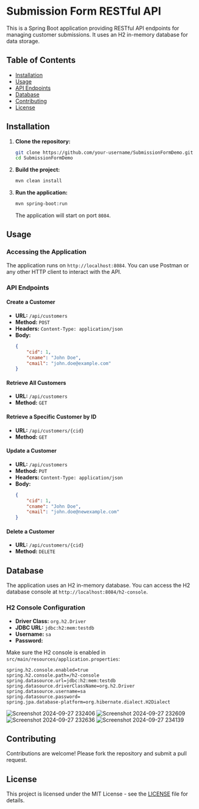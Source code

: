 # Submission Form RESTful API

This is a Spring Boot application providing RESTful API endpoints for managing customer submissions. It uses an H2 in-memory database for data storage.

## Table of Contents

- [Installation](#installation)
- [Usage](#usage)
- [API Endpoints](#api-endpoints)
- [Database](#database)
- [Contributing](#contributing)
- [License](#license)

## Installation

1. **Clone the repository:**
   ```bash
   git clone https://github.com/your-username/SubmissionFormDemo.git
   cd SubmissionFormDemo
   ```

2. **Build the project:**
   ```bash
   mvn clean install
   ```

3. **Run the application:**
   ```bash
   mvn spring-boot:run
   ```

   The application will start on port `8084`.

## Usage

### Accessing the Application

The application runs on `http://localhost:8084`. You can use Postman or any other HTTP client to interact with the API.

### API Endpoints

#### Create a Customer

- **URL:** `/api/customers`
- **Method:** `POST`
- **Headers:** `Content-Type: application/json`
- **Body:**
  ```json
  {
      "cid": 1,
      "cname": "John Doe",
      "cmail": "john.doe@example.com"
  }
  ```

#### Retrieve All Customers

- **URL:** `/api/customers`
- **Method:** `GET`

#### Retrieve a Specific Customer by ID

- **URL:** `/api/customers/{cid}`
- **Method:** `GET`

#### Update a Customer

- **URL:** `/api/customers`
- **Method:** `PUT`
- **Headers:** `Content-Type: application/json`
- **Body:**
  ```json
  {
      "cid": 1,
      "cname": "John Doe",
      "cmail": "john.doe@newexample.com"
  }
  ```

#### Delete a Customer

- **URL:** `/api/customers/{cid}`
- **Method:** `DELETE`

## Database

The application uses an H2 in-memory database. You can access the H2 database console at `http://localhost:8084/h2-console`.

### H2 Console Configuration

- **Driver Class:** `org.h2.Driver`
- **JDBC URL:** `jdbc:h2:mem:testdb`
- **Username:** `sa`
- **Password:** 

Make sure the H2 console is enabled in `src/main/resources/application.properties`:
```properties
spring.h2.console.enabled=true
spring.h2.console.path=/h2-console
spring.datasource.url=jdbc:h2:mem:testdb
spring.datasource.driverClassName=org.h2.Driver
spring.datasource.username=sa
spring.datasource.password=
spring.jpa.database-platform=org.hibernate.dialect.H2Dialect
```
![Screenshot 2024-09-27 232406](https://github.com/user-attachments/assets/4867b822-cc7e-4b79-8f57-da2644bfa0c0)
![Screenshot 2024-09-27 232609](https://github.com/user-attachments/assets/59174718-cb29-4457-a1a9-28a59a6d32cf)
![Screenshot 2024-09-27 232636](https://github.com/user-attachments/assets/c2b0d15f-95b9-4ac7-9369-8fa8824b392b)
![Screenshot 2024-09-27 234139](https://github.com/user-attachments/assets/4eb97168-da90-4480-b0ce-24716aac49d0)

## Contributing

Contributions are welcome! Please fork the repository and submit a pull request.

## License

This project is licensed under the MIT License - see the [LICENSE](LICENSE) file for details.
```
